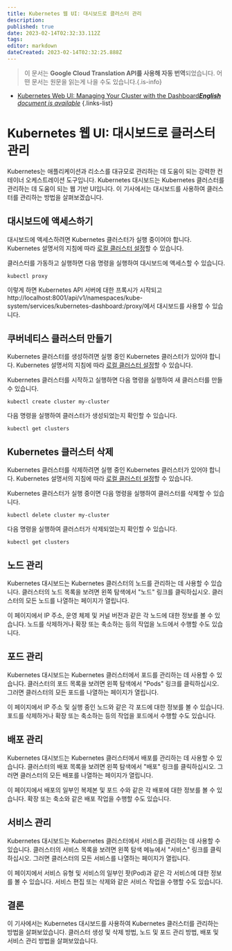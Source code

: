 ```yaml
---
title: Kubernetes 웹 UI: 대시보드로 클러스터 관리
description: 
published: true
date: 2023-02-14T02:32:33.112Z
tags: 
editor: markdown
dateCreated: 2023-02-14T02:32:25.888Z
---
```


> 이 문서는 **Google Cloud Translation API를 사용해 자동 번역**되었습니다.
어떤 문서는 원문을 읽는게 나을 수도 있습니다.{.is-info}



- [Kubernetes Web UI: Managing Your Cluster with the Dashboard***English** document is available*](/en/Knowledge-base/Kubernetes/kubernetes-web-ui-managing-your-cluster-with-the-dashboard)
{.links-list}


# Kubernetes 웹 UI: 대시보드로 클러스터 관리

Kubernetes는 애플리케이션과 리소스를 대규모로 관리하는 데 도움이 되는 강력한 컨테이너 오케스트레이션 도구입니다. Kubernetes 대시보드는 Kubernetes 클러스터를 관리하는 데 도움이 되는 웹 기반 UI입니다. 이 기사에서는 대시보드를 사용하여 클러스터를 관리하는 방법을 살펴보겠습니다.

## 대시보드에 액세스하기

대시보드에 액세스하려면 Kubernetes 클러스터가 실행 중이어야 합니다. Kubernetes 설명서의 지침에 따라 [로컬 클러스터 설정](https://kubernetes.io/docs/setup/learning-environment/minikube/)할 수 있습니다.

클러스터를 가동하고 실행하면 다음 명령을 실행하여 대시보드에 액세스할 수 있습니다.

```
kubectl proxy
```

이렇게 하면 Kubernetes API 서버에 대한 프록시가 시작되고 http://localhost:8001/api/v1/namespaces/kube-system/services/kubernetes-dashboard:/proxy/에서 대시보드를 사용할 수 있습니다.

## 쿠버네티스 클러스터 만들기

Kubernetes 클러스터를 생성하려면 실행 중인 Kubernetes 클러스터가 있어야 합니다. Kubernetes 설명서의 지침에 따라 [로컬 클러스터 설정](https://kubernetes.io/docs/setup/learning-environment/minikube/)할 수 있습니다.

Kubernetes 클러스터를 시작하고 실행하면 다음 명령을 실행하여 새 클러스터를 만들 수 있습니다.

```
kubectl create cluster my-cluster
```

다음 명령을 실행하여 클러스터가 생성되었는지 확인할 수 있습니다.

```
kubectl get clusters
```

## Kubernetes 클러스터 삭제

Kubernetes 클러스터를 삭제하려면 실행 중인 Kubernetes 클러스터가 있어야 합니다. Kubernetes 설명서의 지침에 따라 [로컬 클러스터 설정](https://kubernetes.io/docs/setup/learning-environment/minikube/)할 수 있습니다.

Kubernetes 클러스터가 실행 중이면 다음 명령을 실행하여 클러스터를 삭제할 수 있습니다.

```
kubectl delete cluster my-cluster
```

다음 명령을 실행하여 클러스터가 삭제되었는지 확인할 수 있습니다.

```
kubectl get clusters
```

## 노드 관리

Kubernetes 대시보드는 Kubernetes 클러스터의 노드를 관리하는 데 사용할 수 있습니다. 클러스터의 노드 목록을 보려면 왼쪽 탐색에서 "노드" 링크를 클릭하십시오. 클러스터의 모든 노드를 나열하는 페이지가 열립니다.

이 페이지에서 IP 주소, 운영 체제 및 커널 버전과 같은 각 노드에 대한 정보를 볼 수 있습니다. 노드를 삭제하거나 확장 또는 축소하는 등의 작업을 노드에서 수행할 수도 있습니다.

## 포드 관리

Kubernetes 대시보드는 Kubernetes 클러스터에서 포드를 관리하는 데 사용할 수 있습니다. 클러스터의 포드 목록을 보려면 왼쪽 탐색에서 "Pods" 링크를 클릭하십시오. 그러면 클러스터의 모든 포드를 나열하는 페이지가 열립니다.

이 페이지에서 IP 주소 및 실행 중인 노드와 같은 각 포드에 대한 정보를 볼 수 있습니다. 포드를 삭제하거나 확장 또는 축소하는 등의 작업을 포드에서 수행할 수도 있습니다.

## 배포 관리

Kubernetes 대시보드는 Kubernetes 클러스터에서 배포를 관리하는 데 사용할 수 있습니다. 클러스터의 배포 목록을 보려면 왼쪽 탐색에서 "배포" 링크를 클릭하십시오. 그러면 클러스터의 모든 배포를 나열하는 페이지가 열립니다.

이 페이지에서 배포의 일부인 복제본 및 포드 수와 같은 각 배포에 대한 정보를 볼 수 있습니다. 확장 또는 축소와 같은 배포 작업을 수행할 수도 있습니다.

## 서비스 관리

Kubernetes 대시보드는 Kubernetes 클러스터에서 서비스를 관리하는 데 사용할 수 있습니다. 클러스터의 서비스 목록을 보려면 왼쪽 탐색 메뉴에서 "서비스" 링크를 클릭하십시오. 그러면 클러스터의 모든 서비스를 나열하는 페이지가 열립니다.

이 페이지에서 서비스 유형 및 서비스의 일부인 팟(Pod)과 같은 각 서비스에 대한 정보를 볼 수 있습니다. 서비스 편집 또는 삭제와 같은 서비스 작업을 수행할 수도 있습니다.

## 결론

이 기사에서는 Kubernetes 대시보드를 사용하여 Kubernetes 클러스터를 관리하는 방법을 살펴보았습니다. 클러스터 생성 및 삭제 방법, 노드 및 포드 관리 방법, 배포 및 서비스 관리 방법을 살펴보았습니다.